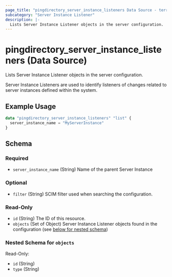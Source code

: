 ```yaml
---
page_title: "pingdirectory_server_instance_listeners Data Source - terraform-provider-pingdirectory"
subcategory: "Server Instance Listener"
description: |-
  Lists Server Instance Listener objects in the server configuration.
---
```


# pingdirectory_server_instance_listeners (Data Source)

Lists Server Instance Listener objects in the server configuration.

Server Instance Listeners are used to identify listeners of changes related to server instances defined within the system.

## Example Usage

```terraform
data "pingdirectory_server_instance_listeners" "list" {
  server_instance_name = "MyServerInstance"
}
```

<!-- schema generated by tfplugindocs -->
## Schema

### Required

- `server_instance_name` (String) Name of the parent Server Instance

### Optional

- `filter` (String) SCIM filter used when searching the configuration.

### Read-Only

- `id` (String) The ID of this resource.
- `objects` (Set of Object) Server Instance Listener objects found in the configuration (see [below for nested schema](#nestedatt--objects))

<a id="nestedatt--objects"></a>
### Nested Schema for `objects`

Read-Only:

- `id` (String)
- `type` (String)

